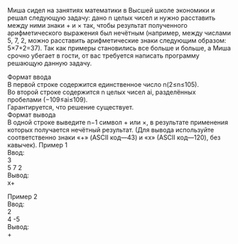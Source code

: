 Миша сидел на занятиях математики в Высшей школе экономики и решал следующую задачу: дано n целых чисел и нужно расставить между ними знаки + и × так, чтобы результат полученного арифметического выражения был нечётным (например, между числами 5, 7, 2, можно расставить арифметические знаки следующим образом: 5×7+2=37). Так как примеры становились все больше и больше, а Миша срочно убегает в гости, от вас требуется написать программу решающую данную задачу.
  
Формат ввода  
В первой строке содержится единственное число n(2≤n≤105).   
Во второй строке содержится n целых чисел ai, разделённых пробелами (−109≤ai≤109).    
Гарантируется, что решение существует.  
Формат вывода  
В одной строке выведите 
 n−1 символ + или ×, в результате применения которых получается нечётный результат. (Для вывода используйте соответственно знаки «+» (ASCII код—43) и «x» (ASCII код—120), без кавычек).
Пример 1  
Ввод:    
3  
5 7 2  
Вывод:  
x+  
  
Пример 2  
Ввод:  
2  
4 -5  
Вывод:  
+  

